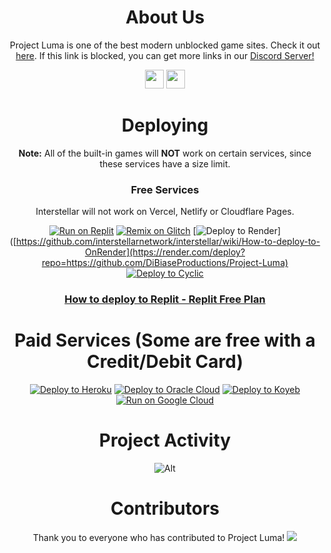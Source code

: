 <div align='center'>

# About Us

Project Luma is one of the best modern unblocked game sites. Check it out <a href="https://project-luma.onrender.com">here</a>. If this link is blocked, you can get more links in our <a href="https://discord.gg/24AzMZgTE5">Discord Server!</a>

<a href="https://discord.gg/24AzMZgTE5"><img height="30px" src="https://img.shields.io/badge/Discord-7289DA?style=for-the-badge&logo=discord&logoColor=white"><img></a>
<a href="https://github.com/DiBiaseProductions/Project-Luma"><img height="30px" src="https://img.shields.io/badge/GitHub-100000?style=for-the-badge&logo=github&logoColor=white"><img></a>
</p>  

# Deploying

**Note:**  All of the built-in games will **NOT** work on certain services, since these services have a size limit.
  
### Free Services

 Interstellar will not work on Vercel, Netlify or Cloudflare Pages.

<a target="_blank" href="https://replit.com/github/DiBiaseProductions/Project-Luma"><img alt="Run on Replit" src="https://raw.githubusercontent.com/BinBashBanana/deploy-buttons/master/buttons/remade/replit.svg"></a>
[![Remix on Glitch](https://binbashbanana.github.io/deploy-buttons/buttons/remade/glitch.svg)](https://glitch.com/edit/#!/import/github/DiBiaseProductions/Project-Luma)
[![Deploy to Render](https://binbashbanana.github.io/deploy-buttons/buttons/remade/render.svg)]([https://github.com/interstellarnetwork/interstellar/wiki/How-to-deploy-to-OnRender](https://render.com/deploy?repo=https://github.com/DiBiaseProductions/Project-Luma)
[![Deploy to Cyclic](https://binbashbanana.github.io/deploy-buttons/buttons/remade/cyclic.svg)](https://app.cyclic.sh/api/app/deploy/DiBiaseProductions/Project-Luma)


### <a href="https://github.com/interstellarnetwork/Interstellar/wiki/How-to-deploy-to-Replit-(Semi-Advanced)">How to deploy to Replit - Replit Free Plan</a>

# Paid Services (Some are free with a Credit/Debit Card)

[![Deploy to Heroku](https://binbashbanana.github.io/deploy-buttons/buttons/remade/heroku.svg)](https://heroku.com/deploy/?template=https://github.com/DiBiaseProductions/Project-Luma)
[![Deploy to Oracle Cloud](https://binbashbanana.github.io/deploy-buttons/buttons/remade/oraclecloud.svg)](https://cloud.oracle.com/resourcemanager/stacks/create?zipUrl=https://github.com/DiBiaseProductions/Project-Luma)
[![Deploy to Koyeb](https://binbashbanana.github.io/deploy-buttons/buttons/remade/koyeb.svg)](https://app.koyeb.com/apps/deploy?type=git&repository=github.com/DiBiaseProductions/Project-Luma&branch=main&name=Project-Luma&run_command=npm%start)
[![Run on Google Cloud](https://camo.githubusercontent.com/4fab2bbebcae1fe689b7d3eba3b89e309169215055849590724fd6e13333558c/68747470733a2f2f62696e6261736862616e616e612e6769746875622e696f2f6465706c6f792d627574746f6e732f627574746f6e732f72656d6164652f676f6f676c65636c6f75642e737667)](https://deploy.cloud.run/?git_repo=https://github.com/DiBiaseProductions/Project-Luma)





# Project Activity

![Alt](https://repobeats.axiom.co/api/embed/cb9f30f479ea962536e2507e469a04718173bf3c.svg "Repobeats analytics image")



# Contributors 
Thank you to everyone who has contributed to Project Luma!
<img src="https://contrib.rocks/image?repo=interstellarnetwork/interstellarnetwork.github.io"/>











 
